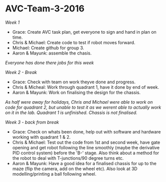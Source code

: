 # AVC-Team-3-2016

*Week 1*
  * Grace: Create AVC task plan, get everyone to sign and hand in plan on time.
  * Chris & Michael: Create code to test if robot moves forward.
  * Michael: Create github for group 3.
  * Aaron & Mayunk: assemble the chasis.
  
*Everyone has done there jobs for this week*
  
  

*Week 2 - Break*
 * Grace: Check with team on work theyve done and progress.
 * Chris & Micheal: Work through quadrant 1, have it done by end of week.
 * Aaron & Mayunk: Work on finalising the design for the chassis.
 

*As half were away for holidays, Chris and Michael were able to work on code for quadrant 2, but unable to test it as we werent able to actually work on it in the lab. Quadrant 1 is unfinished.*
*Chassis is not finalised.*

*Week 3 - back from break*
 * Grace: Check on whats been done, help out with software and hardware working with quadrant 1 & 2.
 * Chris & Michael: Test out the code from 1st and second week, have gate opening and get robot following the line smoothly (maybe the derivative PID control system) before the 'B-' stage. Also think about a method for the robot to deal with T-junctions/90 degree turns etc.
 * Aaron & Mayunk: Have a good idea for a finalised chassis for up to the maze (flip the camera, add on the wheel etc). Also look at 3D modelling/printing a ball following wheel.
